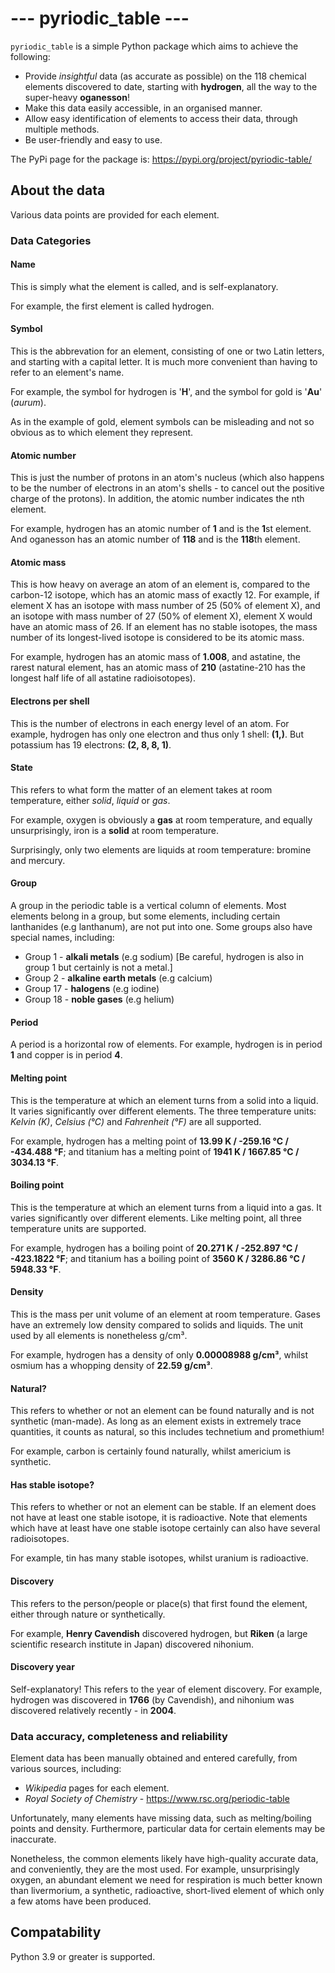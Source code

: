 # --- pyriodic_table ---

`pyriodic_table` is a simple Python package which aims to achieve the following:

- Provide *insightful* data (as accurate as possible) on the 118 chemical elements discovered to date,
starting with **hydrogen**, all the way to the super-heavy **oganesson**!
- Make this data easily accessible, in an organised manner.
- Allow easy identification of elements to access their data, through multiple methods.
- Be user-friendly and easy to use.

The PyPi page for the package is:
https://pypi.org/project/pyriodic-table/

## About the data

Various data points are provided for each element.

### Data Categories

#### Name

This is simply what the element is called, and is self-explanatory.

For example, the first element is called hydrogen.

#### Symbol

This is the abbrevation for an element, consisting of one or two Latin letters, and
starting with a capital letter. It is much more convenient than having to refer
to an element's name.

For example, the symbol for hydrogen is '**H**', and the symbol
for gold is '**Au**' (*aurum*).

As in the example of gold, element symbols can be misleading and not so obvious as to which element they represent.

#### Atomic number

This is just the number of protons in an atom's nucleus (which also happens to be
the number of electrons in an atom's shells - to cancel out the positive charge of the
protons). In addition, the atomic number indicates the nth element.

For example, hydrogen has an atomic number of **1** and is the **1**st element. And oganesson has an atomic number
of **118** and is the **118**th element.

#### Atomic mass

This is how heavy on average an atom of an element is, compared to the carbon-12 isotope,
which has an atomic mass of exactly 12. For example, if element X has an isotope with mass
number of 25 (50% of element X), and an isotope with mass number of 27 (50% of element X),
element X would have an atomic mass of 26. If an element has no stable isotopes, the mass
number of its longest-lived isotope is considered to be its atomic mass.

For example, hydrogen has an atomic mass of **1.008**, and astatine, the rarest natural element,
has an atomic mass of **210** (astatine-210 has the longest half life of all astatine
radioisotopes).

#### Electrons per shell

This is the number of electrons in each energy level of an atom.
For example, hydrogen has only one electron and thus only 1 shell: **(1,)**.
But potassium has 19 electrons: **(2, 8, 8, 1)**.

#### State

This refers to what form the matter of an element takes at room temperature, either
*solid*, *liquid* or *gas*.

For example, oxygen is obviously a **gas** at room temperature, and
equally unsurprisingly, iron is a **solid** at room temperature.

Surprisingly, only two elements are liquids at room temperature: bromine and mercury.

#### Group

A group in the periodic table is a vertical column of elements. Most elements belong in a group,
but some elements, including certain lanthanides (e.g lanthanum), are not put into one.
Some groups also have special names, including:

- Group 1 - **alkali metals** (e.g sodium) [Be careful, hydrogen is also in group 1 but certainly is not a metal.]
- Group 2 - **alkaline earth metals** (e.g calcium)
- Group 17 - **halogens** (e.g iodine)
- Group 18 - **noble gases** (e.g helium)

#### Period

A period is a horizontal row of elements. For example, hydrogen is in period **1** and
copper is in period **4**.

#### Melting point

This is the temperature at which an element turns from a solid into a liquid. It varies
significantly over different elements. The three temperature units: *Kelvin (K)*,
*Celsius (°C)* and *Fahrenheit (°F)* are all supported.

For example, hydrogen has a melting point of **13.99 K / -259.16 °C / -434.488 °F**;
and titanium has a melting point of **1941 K / 1667.85 °C / 3034.13 °F**.

#### Boiling point

This is the temperature at which an element turns from a liquid into a gas. It varies
significantly over different elements. Like melting point, all three temperature
units are supported.

For example, hydrogen has a boiling point of **20.271 K / -252.897 °C / -423.1822 °F**;
and titanium has a boiling point of **3560 K / 3286.86 °C / 5948.33 °F**.

#### Density

This is the mass per unit volume of an element at room temperature. Gases have an
extremely low density compared to solids and liquids. The unit used by all elements
is nonetheless g/cm³.

For example, hydrogen has a density of only **0.00008988 g/cm³**, whilst
osmium has a whopping density of **22.59 g/cm³**.

#### Natural?

This refers to whether or not an element can be found naturally and is not synthetic (man-made). As long as an element exists in extremely trace quantities, it counts as natural, so this includes technetium and promethium!

For example, carbon is certainly found naturally,
whilst americium is synthetic.

#### Has stable isotope?

This refers to whether or not an element can be stable. If an element does not have at least one stable isotope, it is radioactive. Note that elements which have at least have one stable isotope certainly can also have several radioisotopes.

For example, tin has many stable isotopes, whilst uranium is radioactive.

#### Discovery

This refers to the person/people or place(s) that first found the element, either through
nature or synthetically.

For example, **Henry Cavendish** discovered hydrogen, but **Riken** (a large scientific
research institute in Japan) discovered nihonium.

#### Discovery year

Self-explanatory! This refers to the year of element discovery.
For example, hydrogen was discovered in **1766** (by Cavendish),
and nihonium was discovered relatively recently - in **2004**.

### Data accuracy, completeness and reliability

Element data has been manually obtained and entered carefully, from various sources, including:
- *Wikipedia* pages for each element.
- *Royal Society of Chemistry* - https://www.rsc.org/periodic-table

Unfortunately, many elements have missing data, such as melting/boiling points and density.
Furthermore, particular data for certain elements may be inaccurate.

Nonetheless, the common elements likely have high-quality accurate data, and conveniently, they are the
most used. For example, unsurprisingly oxygen, an abundant element we need for respiration
is much better known than livermorium, a synthetic, radioactive, short-lived element of which
only a few atoms have been produced.

## Compatability

Python 3.9 or greater is supported.
